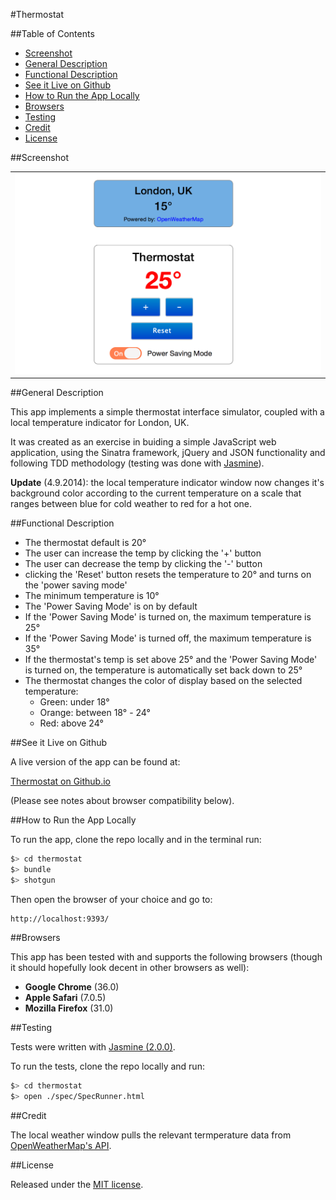 #Thermostat

##Table of Contents

* [Screenshot](#screenshot)
* [General Description](#general-description)
* [Functional Description](#functional-description)
* [See it Live on Github](#see-it-live-on-github)
* [How to Run the App Locally](#how-to-run-the-app-locally)
* [Browsers](#browsers)
* [Testing](#testing)
* [Credit](#credit)
* [License](#license)


##Screenshot

<table>
	<tr>
		<td align="center">
			<a href="https://raw.githubusercontent.com/nadavmatalon/thermostat/master/public/images/thermostat.png">
				<img src="/public/images/thermostat.png" />
			</a>
		</td>
	</tr>
</table>


##General Description

This app implements a simple thermostat interface simulator, coupled with a
local temperature indicator for London, UK.

It was created as an exercise in buiding a simple JavaScript web application, 
using the Sinatra framework, jQuery and JSON functionality and following TDD methodology 
(testing was done with [Jasmine](http://jasmine.github.io/2.0/introduction.html)). 

__Update__ (4.9.2014): the local temperature indicator window now changes it's background 
color according to the current temperature on a scale that ranges between blue for cold weather
to red for a hot one.


##Functional Description

* The thermostat default is 20°
* The user can increase the temp by clicking the '+' button
* The user can decrease the temp by clicking the '-' button
* clicking the 'Reset' button resets the temperature to 20° and turns 
  on the 'power saving mode'
* The minimum temperature is 10°
* The 'Power Saving Mode' is on by default
* If the 'Power Saving Mode' is turned on, the maximum temperature is 25°
* If the 'Power Saving Mode' is turned off, the maximum temperature is 35°
* If the thermostat's temp is set above 25° and the 'Power Saving Mode' is 
  turned on, the temperature is automatically set back down to 25°
* The thermostat changes the color of display based on the selected temperature:
    * Green: under 18°
    * Orange: between 18° - 24° 
    * Red: above 24°


##See it Live on Github
			
A live version of the app can be found at:

[Thermostat on Github.io](http://nadavmatalon.github.io/thermostat/)

(Please see notes about browser compatibility below).


##How to Run the App Locally

To run the app, clone the repo locally and in the terminal run:

```bash
$> cd thermostat
$> bundle
$> shotgun
```

Then open the browser of your choice and go to:

```
http://localhost:9393/
```


##Browsers

This app has been tested with and supports the following browsers (though
it should hopefully look decent in other browsers as well):

* __Google Chrome__ (36.0)
* __Apple Safari__ (7.0.5)
* __Mozilla Firefox__ (31.0)


##Testing

Tests were written with [Jasmine (2.0.0)](http://jasmine.github.io/2.0/introduction.html).

To run the tests, clone the repo locally and run:

```bash
$> cd thermostat
$> open ./spec/SpecRunner.html
```


##Credit

The local weather window pulls the relevant termperature data 
from [OpenWeatherMap's API](http://openweathermap.org/).


##License

<p>Released under the <a href="http://www.opensource.org/licenses/MIT">MIT license</a>.</p>




